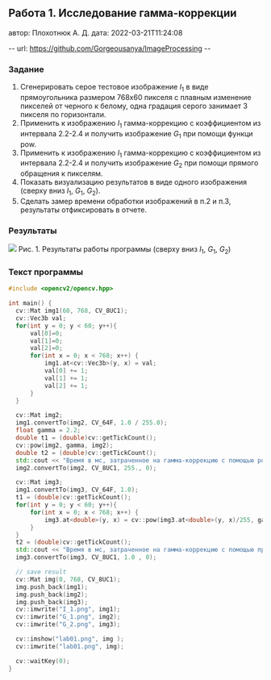 ## Работа 1. Исследование гамма-коррекции
автор: Плохотнюк А. Д.
дата: 2022-03-21T11:24:08

-- url: https://github.com/Gorgeousanya/ImageProcessing --

### Задание
1. Сгенерировать серое тестовое изображение $I_1$ в виде прямоугольника размером 768х60 пикселя с плавным изменение пикселей от черного к белому, одна градация серого занимает 3 пикселя по горизонтали.
2. Применить  к изображению $I_1$ гамма-коррекцию с коэффициентом из интервала 2.2-2.4 и получить изображение $G_1$ при помощи функци pow.
3. Применить  к изображению $I_1$ гамма-коррекцию с коэффициентом из интервала 2.2-2.4 и получить изображение $G_2$ при помощи прямого обращения к пикселям.
4. Показать визуализацию результатов в виде одного изображения (сверху вниз $I_1$, $G_1$, $G_2$).
5. Сделать замер времени обработки изображений в п.2 и п.3, результаты отфиксировать в отчете.

### Результаты

![](lab01.png)
Рис. 1. Результаты работы программы (сверху вниз $I_1$, $G_1$, $G_2$)

### Текст программы

```cpp
#include <opencv2/opencv.hpp>

int main() {
  cv::Mat img1(60, 768, CV_8UC1);
  cv::Vec3b val;
  for(int y = 0; y < 60; y++){
      val[0]=0;
      val[1]=0;
      val[2]=0;
      for(int x = 0; x < 768; x++) {
          img1.at<cv::Vec3b>(y, x) = val;
          val[0] += 1;
          val[1] += 1;
          val[2] += 1;
      }
  }

  cv::Mat img2;
  img1.convertTo(img2, CV_64F, 1.0 / 255.0);
  float gamma = 2.2;
  double t1 = (double)cv::getTickCount();
  cv::pow(img2, gamma, img2);
  double t2 = (double)cv::getTickCount();
  std::cout << "Время в мс, затраченное на гамма-коррекцию с помощью pow: " <<1000 * ((t2 - t1) / cv::getTickFrequency()) << '\n';
  img2.convertTo(img2, CV_8UC1, 255., 0);

  cv::Mat img3;
  img1.convertTo(img3, CV_64F, 1.0);
  t1 = (double)cv::getTickCount();
  for(int y = 0; y < 60; y++){
      for(int x = 0; x < 768; x++) {
          img3.at<double>(y, x) = cv::pow(img3.at<double>(y, x)/255, gamma)*255.0;
      }
  }
  t2 = (double)cv::getTickCount();
  std::cout << "Время в мс, затраченное на гамма-коррекцию с помощью прямого обращения к пикселям : " <<1000 * ((t2 - t1) / cv::getTickFrequency()) << '\n';
  img3.convertTo(img3, CV_8UC1, 1.0 , 0);

  // save result
  cv::Mat img(0, 768, CV_8UC1);
  img.push_back(img1);
  img.push_back(img2);
  img.push_back(img3);
  cv::imwrite("I_1.png", img1);
  cv::imwrite("G_1.png", img2);
  cv::imwrite("G_2.png", img3);

  cv::imshow("lab01.png", img );
  cv::imwrite("lab01.png", img);

  cv::waitKey(0);
}

